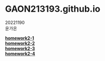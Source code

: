# GAON213193.github.io

20221190    
윤가온<br>


[**homework2-1**](https://github.com/GAON213193/GAON213193.github.io/blob/main/homework%202-1.html)<br>
[**homework2-2**](https://github.com/GAON213193/GAON213193.github.io/blob/main/homework%202-2.html)<br>
[**homework2-3**](https://github.com/GAON213193/GAON213193.github.io/blob/main/homework%202-3.html)<br>
[**homework2-4**](https://github.com/GAON213193/GAON213193.github.io/blob/main/homework%202-4.html)
